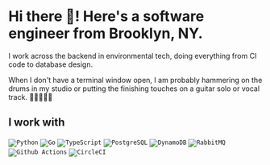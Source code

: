 # Hi there 👋! Here's a software engineer from Brooklyn, NY.

I work across the backend in environmental tech, doing everything from CI code to database design.

When I don't have a terminal window open, I am probably hammering on the drums in my studio or putting the finishing touches on a guitar solo or vocal track. :hammer::fire::guitar::fire::microphone:

## I work with
<code><img alt="Python" src="https://img.shields.io/badge/-Python-3776AB?style=for-the-badge&logo=python&logoColor=white" /></code>
<code><img alt="Go" src="https://img.shields.io/badge/Go-00ADD8?style=for-the-badge&logo=go&logoColor=black" /></code>
<code><img alt="TypeScript" src="https://img.shields.io/badge/-TypeScript-3178C6?style=for-the-badge&logo=typescript&logoColor=white" /></code>
<code><img alt="PostgreSQL" src="https://img.shields.io/badge/PostgreSQL-4169E1?style=for-the-badge&logo=postgresql&logoColor=black" /></code>
<code><img alt="DynamoDB" src="https://img.shields.io/badge/DynamoDB-4053D6?style=for-the-badge&logo=amazondynamodb&logoColor=white" /></code>
<code><img alt="RabbitMQ" src="https://img.shields.io/badge/RabbitMQ-FF6600?style=for-the-badge&logo=rabbitmq&logoColor=white" /></code>
<code><img alt="Github Actions" src="https://img.shields.io/badge/Github Actions-2088FF?style=for-the-badge&logo=githubactions&logoColor=black" /></code>
<code><img alt="CircleCI" src="https://img.shields.io/badge/CircleCI-343434?style=for-the-badge&logo=circleci&logoColor=white" /></code>
